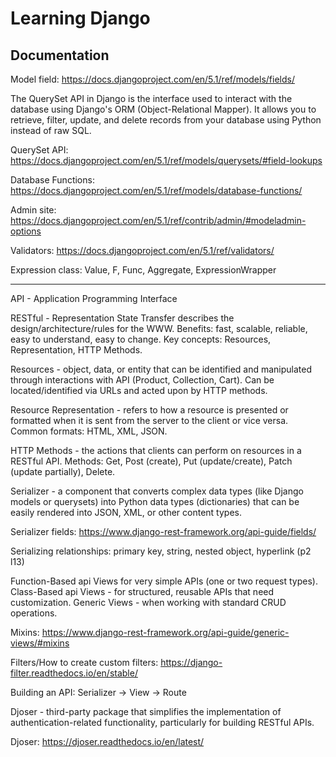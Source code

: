 # Learning Django
## Documentation  

Model field: https://docs.djangoproject.com/en/5.1/ref/models/fields/  

The QuerySet API in Django is the interface used to interact with the database using Django's ORM (Object-Relational Mapper). It allows you to retrieve, filter, update, and delete records from your database using Python instead of raw SQL.  
  
QuerySet API: https://docs.djangoproject.com/en/5.1/ref/models/querysets/#field-lookups  
  
Database Functions: https://docs.djangoproject.com/en/5.1/ref/models/database-functions/  
  
Admin site: https://docs.djangoproject.com/en/5.1/ref/contrib/admin/#modeladmin-options  
  
Validators: https://docs.djangoproject.com/en/5.1/ref/validators/ 
 
Expression class: Value, F, Func, Aggregate, ExpressionWrapper 
 
---
 
API - Application Programming Interface 
 
RESTful - Representation State Transfer describes the design/architecture/rules for the WWW. Benefits: fast, scalable, reliable, easy to understand, easy to change. Key concepts: Resources, Representation, HTTP Methods. 
 
Resources - object, data, or entity that can be identified and manipulated through interactions with API (Product, Collection, Cart). Can be located/identified via URLs and acted upon by HTTP methods. 
 
Resource Representation - refers to how a resource is presented or formatted when it is sent from the server to the client or vice versa. Common formats: HTML, XML, JSON. 
 
HTTP Methods - the actions that clients can perform on resources in a RESTful API. Methods: Get, Post (create), Put (update/create), Patch (update partially), Delete. 
 
Serializer - a component that converts complex data types (like Django models or querysets) into Python data types (dictionaries) that can be easily rendered into JSON, XML, or other content types.

Serializer fields: https://www.django-rest-framework.org/api-guide/fields/ 
 
Serializing relationships: primary key, string, nested object, hyperlink (p2 l13) 
 
Function-Based api Views for very simple APIs (one or two request types). 
Class-Based api Views - for structured, reusable APIs that need customization. 
Generic Views - when working with standard CRUD operations. 
 
Mixins: https://www.django-rest-framework.org/api-guide/generic-views/#mixins
 
Filters/How to create custom filters: https://django-filter.readthedocs.io/en/stable/ 
 
Building an API: Serializer -> View -> Route 
 
Djoser - third-party package that simplifies the implementation of authentication-related functionality, particularly for building RESTful APIs.

Djoser: https://djoser.readthedocs.io/en/latest/